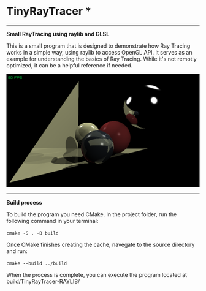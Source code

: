 #  TinyRayTracer *
___ 

**Small RayTracing using raylib and GLSL**

This is a small program that is designed to demonstrate how Ray Tracing works in a simple way, using raylib to access OpenGL API. It serves as an example for understanding the basics of Ray Tracing. While it's not remotly optimized, it can be a helpful reference if needed.

![Alt text](src/resources/ScreenShot.png "Quick peek into the project ")
___

**Build process**

To build the program you need CMake. In the project folder, run the following command in your terminal:

`cmake -S . -B build` 

Once CMake finishes creating the cache, navegate to the source directory and run: 

`cmake --build ../build` 

When the process is complete, you can execute the program located at build/TinyRayTracer-RAYLIB/
